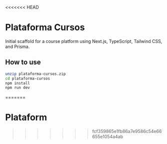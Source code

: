 <<<<<<< HEAD
# Plataforma Cursos

Initial scaffold for a course platform using Next.js, TypeScript, Tailwind CSS, and Prisma.

## How to use

```bash
unzip plataforma-cursos.zip
cd plataforma-cursos
npm install
npm run dev
```
=======
# Plataform
>>>>>>> fcf359865e1fb86a7e9586c54e66655e1054a4ab
